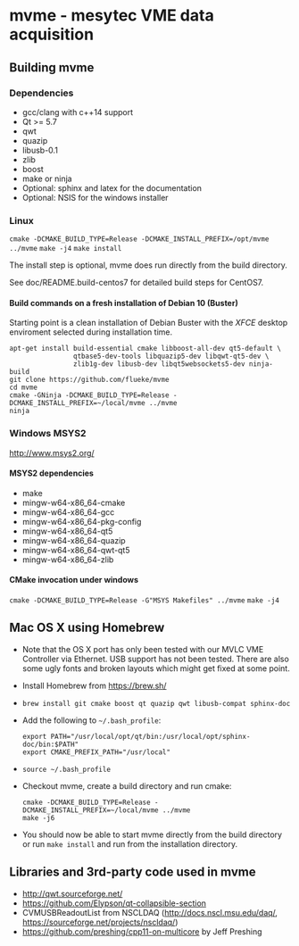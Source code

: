 # mvme - mesytec VME data acquisition

## Building mvme
### Dependencies
* gcc/clang with c++14 support
* Qt >= 5.7
* qwt
* quazip
* libusb-0.1
* zlib
* boost
* make or ninja
* Optional: sphinx and latex for the documentation
* Optional: NSIS for the windows installer

### Linux
`cmake -DCMAKE_BUILD_TYPE=Release -DCMAKE_INSTALL_PREFIX=/opt/mvme ../mvme`
`make -j4`
`make install`

The install step is optional, mvme does run directly from the build directory.

See doc/README.build-centos7 for detailed build steps for CentOS7.

#### Build commands on a fresh installation of Debian 10 (Buster)

Starting point is a clean installation of Debian Buster with the *XFCE* desktop
enviroment selected during installation time.

    apt-get install build-essential cmake libboost-all-dev qt5-default \
                    qtbase5-dev-tools libquazip5-dev libqwt-qt5-dev \
                    zlib1g-dev libusb-dev libqt5websockets5-dev ninja-build
    git clone https://github.com/flueke/mvme
    cd mvme
    cmake -GNinja -DCMAKE_BUILD_TYPE=Release -DCMAKE_INSTALL_PREFIX=~/local/mvme ../mvme
    ninja

### Windows MSYS2

http://www.msys2.org/

#### MSYS2 dependencies
* make
* mingw-w64-x86_64-cmake
* mingw-w64-x86_64-gcc
* mingw-w64-x86_64-pkg-config
* mingw-w64-x86_64-qt5
* mingw-w64-x86_64-quazip
* mingw-w64-x86_64-qwt-qt5
* mingw-w64-x86_64-zlib

#### CMake invocation under windows
`cmake -DCMAKE_BUILD_TYPE=Release -G"MSYS Makefiles" ../mvme`
`make -j4`

## Mac OS X using Homebrew
* Note that the OS X port has only been tested with our MVLC VME Controller via
  Ethernet. USB support has not been tested. There are also some ugly fonts and
  broken layouts which might get fixed at some point.

* Install Homebrew from https://brew.sh/
* `brew install git cmake boost qt quazip qwt libusb-compat sphinx-doc`
* Add the following to `~/.bash_profile`:
    ```
    export PATH="/usr/local/opt/qt/bin:/usr/local/opt/sphinx-doc/bin:$PATH"
    export CMAKE_PREFIX_PATH="/usr/local"
    ```

* `source ~/.bash_profile`
* Checkout mvme, create a build directory and run cmake:
    ```
    cmake -DCMAKE_BUILD_TYPE=Release -DCMAKE_INSTALL_PREFIX=~/local/mvme ../mvme
    make -j6
    ```

* You should now be able to start mvme directly from the build directory or run
  `make install` and run from the installation directory.

## Libraries and 3rd-party code used in mvme
* http://qwt.sourceforge.net/
* https://github.com/Elypson/qt-collapsible-section
* CVMUSBReadoutList from NSCLDAQ (http://docs.nscl.msu.edu/daq/,
  https://sourceforge.net/projects/nscldaq/)
* https://github.com/preshing/cpp11-on-multicore by Jeff Preshing
